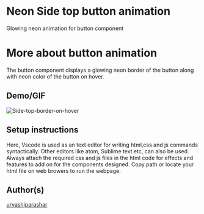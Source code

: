 # Neon Side top button animation
Glowing neon animation for button component

# More about button animation
The button component displays a glowing neon border of the button along with neon color of the button on hover.

## Demo/GIF
![Side-top-border-on-hover](https://user-images.githubusercontent.com/66862837/122166344-1903e000-ce97-11eb-8a85-e65921126356.gif)


## Setup instructions

Here, Vscode is used as an text editor for writing html,css and js commands syntactically. Other editors like atom, Sublime text etc, can also be used.
Always attach the required css and js files in the html code for effects and features to add on for the components designed.
Copy path or locate your html file on web browers to run the webpage.


## Author(s)

[urvashiparashar](https://github.com/urvashiparashar)
